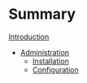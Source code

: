 # Summary

[Introduction](./intro.md)

- [Administration](./administration/index.md)
  - [Installation](./administration/installation.md)
  - [Configuration](./administration/configuration.md)
